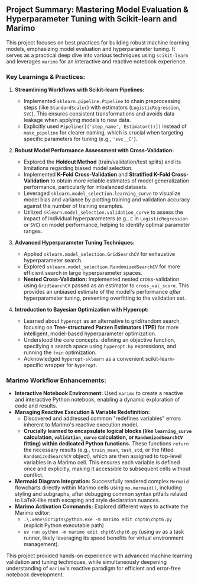 ## Project Summary: Mastering Model Evaluation & Hyperparameter Tuning with Scikit-learn and Marimo

This project focuses on best practices for building robust machine learning models, emphasizing model evaluation and hyperparameter tuning. It serves as a practical deep dive into various techniques using `scikit-learn` and leverages `marimo` for an interactive and reactive notebook experience.

### Key Learnings & Practices:

1.  **Streamlining Workflows with Scikit-learn Pipelines:**
    * Implemented `sklearn.pipeline.Pipeline` to chain preprocessing steps (like `StandardScaler`) with estimators (`LogisticRegression`, `SVC`). This ensures consistent transformations and avoids data leakage when applying models to new data.
    * Explicitly used `Pipeline([('step_name', Estimator())])` instead of `make_pipeline` for clearer naming, which is crucial when targeting specific parameters for tuning (e.g., `'svc__C'`).

2.  **Robust Model Performance Assessment with Cross-Validation:**
    * Explored the **Holdout Method** (train/validation/test splits) and its limitations regarding biased model selection.
    * Implemented **K-Fold Cross-Validation** and **Stratified K-Fold Cross-Validation** to obtain more reliable estimates of model generalization performance, particularly for imbalanced datasets.
    * Leveraged `sklearn.model_selection.learning_curve` to visualize model bias and variance by plotting training and validation accuracy against the number of training examples.
    * Utilized `sklearn.model_selection.validation_curve` to assess the impact of individual hyperparameters (e.g., `C` in `LogisticRegression` or `SVC`) on model performance, helping to identify optimal parameter ranges.

3.  **Advanced Hyperparameter Tuning Techniques:**
    * Applied `sklearn.model_selection.GridSearchCV` for exhaustive hyperparameter search.
    * Explored `sklearn.model_selection.RandomizedSearchCV` for more efficient search in large hyperparameter spaces.
    * **Nested Cross-Validation:** Implemented nested cross-validation using `GridSearchCV` passed as an estimator to `cross_val_score`. This provides an unbiased estimate of the model's performance *after* hyperparameter tuning, preventing overfitting to the validation set.

4.  **Introduction to Bayesian Optimization with Hyperopt:**
    * Learned about `hyperopt` as an alternative to grid/random search, focusing on **Tree-structured Parzen Estimators (TPE)** for more intelligent, model-based hyperparameter optimization.
    * Understood the core concepts: defining an objective function, specifying a search space using `hyperopt.hp` expressions, and running the `fmin` optimization.
    * Acknowledged `hyperopt-sklearn` as a convenient scikit-learn-specific wrapper for `hyperopt`.

### Marimo Workflow Enhancements:

* **Interactive Notebook Environment:** Used `marimo` to create a reactive and interactive Python notebook, enabling a dynamic exploration of code and results.
* **Managing Reactive Execution & Variable Redefinition:**
    * Discovered and addressed common "redefines variables" errors inherent to Marimo's reactive execution model.
    * **Crucially learned to encapsulate logical blocks (like `learning_curve` calculation, `validation_curve` calculation, or `RandomizedSearchCV` fitting) within dedicated Python functions.** These functions `return` the necessary results (e.g., `train_mean`, `test_std`, or the fitted `RandomizedSearchCV` object), which are then assigned to top-level variables in a Marimo cell. This ensures each variable is defined once and explicitly, making it accessible to subsequent cells without conflict.
* **Mermaid Diagram Integration:** Successfully rendered complex `Mermaid` flowcharts directly within Marimo cells using `mo.mermaid()`, including styling and subgraphs, after debugging common syntax pitfalls related to LaTeX-like math escaping and style declaration nuances.
* **Marimo Activation Commands:** Explored different ways to activate the Marimo editor:
    * `.\.venv\Scripts\python.exe -m marimo edit chpt6\chpt6.py` (explicit Python executable path)
    * `uv run python -m marimo edit chpt6\chpt6.py` (using `uv` as a task runner, likely leveraging its speed benefits for virtual environment management).

This project provided hands-on experience with advanced machine learning validation and tuning techniques, while simultaneously deepening understanding of `marimo`'s reactive paradigm for efficient and error-free notebook development.